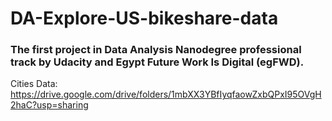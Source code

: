 # DA-Explore-US-bikeshare-data
### The first project in Data Analysis Nanodegree professional track by Udacity and Egypt Future Work Is Digital (egFWD). 
Cities Data: https://drive.google.com/drive/folders/1mbXX3YBfIyqfaowZxbQPxI95OVgH2haC?usp=sharing
